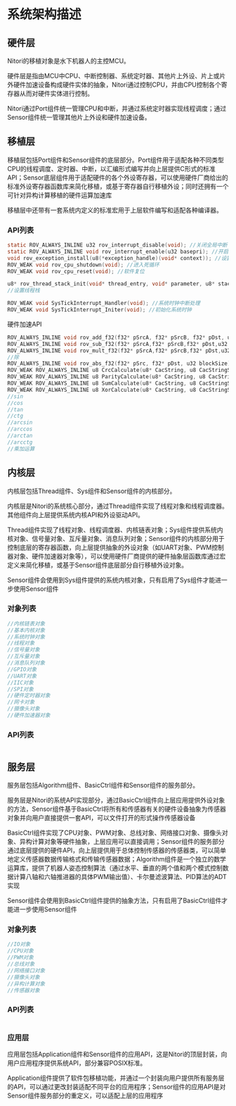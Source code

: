 # 系统架构描述

## 硬件层

Nitori的移植对象是水下机器人的主控MCU。

硬件层是指由MCU中CPU、中断控制器、系统定时器、其他片上外设、片上或片外硬件加速设备构成硬件实体的抽象，Nitori通过控制CPU，并由CPU控制各个寄存器从而对硬件实体进行控制。

Nitori通过Port组件统一管理CPU和中断，并通过系统定时器实现线程调度；通过Sensor组件统一管理其他片上外设和硬件加速设备。

## 移植层

移植层包括Port组件和Sensor组件的底层部分。Port组件用于适配各种不同类型CPU的线程调度、定时器、中断，以汇编形式编写并向上层提供C形式的标准API；Sensor底层组件用于适配硬件的各个外设寄存器，可以使用硬件厂商给出的标准外设寄存器函数库来简化移植，或基于寄存器自行移植外设；同时还拥有一个可针对异构计算移植的硬件运算加速库

移植层中还带有一套系统内定义的标准宏用于上层软件编写和适配各种编译器。

### API列表

```c
static ROV_ALWAYS_INLINE u32 rov_interrupt_disable(void); //关闭全局中断
static ROV_ALWAYS_INLINE void rov_interrupt_enable(u32 basepri); //开启全局中断
void rov_exception_install(u8(*exception_handle)(void* context)); //设置异常处理函数
ROV_WEAK void rov_cpu_shutdown(void); //进入死循环
ROV_WEAK void rov_cpu_reset(void); //软件复位

u8* rov_thread_stack_init(void* thread_entry, void* parameter, u8* stack_addr, void* thread_exit);
//设置线程栈

ROV_WEAK void SysTickInterrupt_Handler(void); //系统时钟中断处理
ROV_WEAK void SysTickInterrupt_Initer(void); //初始化系统时钟
```

硬件加速API

```c
ROV_ALWAYS_INLINE void rov_add_f32(f32* pSrcA, f32* pSrcB, f32* pDst, u32 blockSize); //加
ROV_ALWAYS_INLINE void rov_sub_f32(f32* pSrcA,f32* pSrcB,f32* pDst,u32 blockSize); //减
ROV_ALWAYS_INLINE void rov_mult_f32(f32* pSrcA,f32* pSrcB,f32* pDst,u32 blockSize); //乘
//除
ROV_ALWAYS_INLINE void rov_abs_f32(f32* pSrc, f32* pDst, u32 blockSize); //绝对值
ROV_WEAK ROV_ALWAYS_INLINE u8 CrcCalculate(u8* CacString, u8 CacStringSize); //CRC校验
ROV_WEAK ROV_ALWAYS_INLINE u8 ParityCalculate(u8* CacString, u8 CacStringSize); //奇偶校验
ROV_WEAK ROV_ALWAYS_INLINE u8 SumCalculate(u8* CacString, u8 CacStringSize); //加和校验
ROV_WEAK ROV_ALWAYS_INLINE u8 XorCalculate(u8* CacString, u8 CacStringSize); //异或校验
//sin
//cos
//tan
//ctg
//arcsin
//arccos
//arctan
//arcctg
//乘加运算
```



## 内核层

内核层包括Thread组件、Sys组件和Sensor组件的内核部分。

内核层是Nitori的系统核心部分，通过Thread组件实现了线程对象和线程调度器。其他组件向上层提供系统内核API和外设驱动API。

Thread组件实现了线程对象、线程调度器、内核链表对象；Sys组件提供系统内核对象、信号量对象、互斥量对象、消息队列对象；Sensor组件的内核部分用于控制底层的寄存器函数，向上层提供抽象的外设对象（如UART对象、PWM控制器对象、硬件加速器对象等），可以使用硬件厂商提供的硬件抽象层函数库通过宏定义来简化移植，或基于Sensor组件底层部分自行移植外设对象。

Sensor组件会使用到Sys组件提供的系统内核对象，只有启用了Sys组件才能进一步使用Sensor组件

### 对象列表

```c
//内核链表对象
//基本内核对象
//系统时钟对象
//线程对象
//信号量对象
//互斥量对象
//消息队列对象
//GPIO对象
//UART对象
//IIC对象
//SPI对象
//硬件定时器对象
//网卡对象
//摄像头对象
//硬件加速器对象
```



### API列表

```c
```







## 服务层

服务层包括Algorithm组件、BasicCtrl组件和Sensor组件的服务部分。

服务层是Nitori的系统API实现部分，通过BasicCtrl组件向上层应用提供外设对象的方法，Sensor组件基于BasicCtrl将所有和传感器有关的硬件设备抽象为传感器对象并向用户直接提供一套API，可以文件打开的形式操作传感器设备

BasicCtrl组件实现了CPU对象、PWM对象、总线对象、网络接口对象、摄像头对象、异构计算对象等硬件抽象，上层应用可以直接调用；Sensor组件的服务部分通过底层提供的硬件API，向上层提供用于总体控制传感器的传感器类，可以简单地定义传感器数据传输格式和传输传感器数据；Algorithm组件是一个独立的数学运算库，提供了机器人姿态控制算法（通过水平、垂直的两个值和两个模式控制数据计算八轴和六轴推进器的具体PWM输出值）、卡尔曼滤波算法、PID算法的ADT实现

Sensor组件会使用到BasicCtrl组件提供的抽象方法，只有启用了BasicCtrl组件才能进一步使用Sensor组件

### 对象列表

```c
//IO对象
//CPU对象
//PWM对象
//总线对象
//网络接口对象
//摄像头对象
//异构计算对象
//传感器对象
```



### API列表

```c
```



### 应用层

应用层包括Application组件和Sensor组件的应用API，这是Nitori的顶层封装，向用户应用程序提供系统API，部分兼容POSIX标准。

Application组件提供了软件包移植功能，并通过一个封装向用户提供所有服务层的API，可以通过更改封装适配不同平台的应用程序；Sensor组件的应用API是对Sensor组件服务部分的重定义，可以适配上层的应用程序

